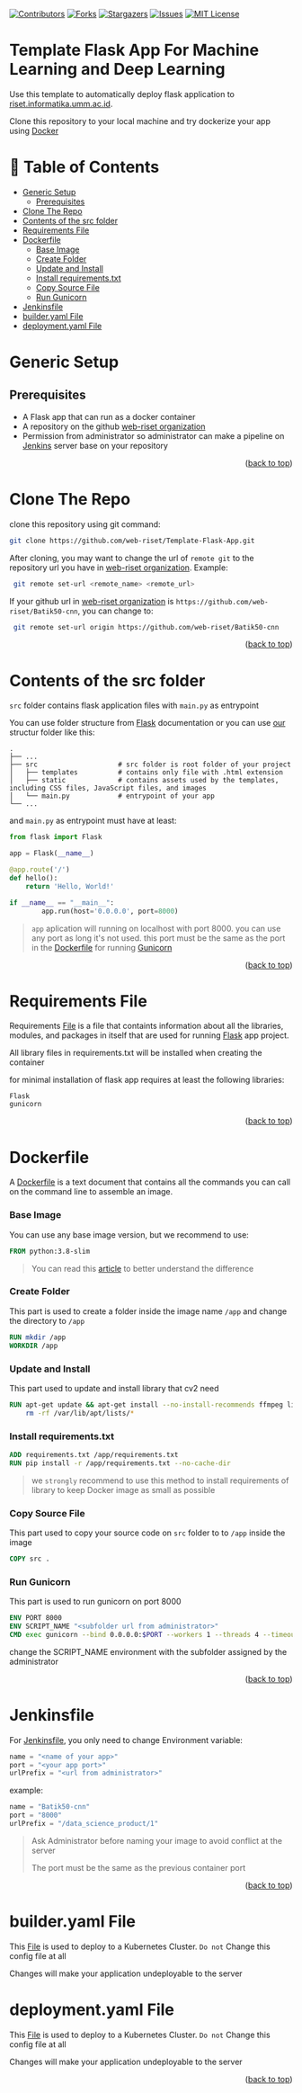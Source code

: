 <div id="top"></div>



[![Contributors][contributors-shield]][contributors-url]
[![Forks][forks-shield]][forks-url]
[![Stargazers][stars-shield]][stars-url]
[![Issues][issues-shield]][issues-url]
[![MIT License][license-shield]][license-url]

<!-- omit in toc -->
Template Flask App For Machine Learning and Deep Learning
=========================
Use this template to automatically deploy flask application to [riset.informatika.umm.ac.id][web-riset-url].

Clone this repository to your local machine and try dockerize your app using [Docker](https://www.docker.com/)

<!-- omit in toc -->
# 📜 Table of Contents
- [Generic Setup](#generic-setup)
  - [Prerequisites](#prerequisites)
- [Clone The Repo](#clone-the-repo)
- [Contents of the src folder](#contents-of-the-src-folder)
- [Requirements File](#requirements-file)
- [Dockerfile](#dockerfile)
    - [Base Image](#base-image)
    - [Create Folder](#create-folder)
    - [Update and Install](#update-and-install)
    - [Install requirements.txt](#install-requirementstxt)
    - [Copy Source File](#copy-source-file)
    - [Run Gunicorn](#run-gunicorn)
- [Jenkinsfile](#jenkinsfile)
- [builder.yaml File](#builderyaml-file)
- [deployment.yaml File](#deploymentyaml-file)


# Generic Setup
## Prerequisites
* A Flask app that can run as a docker container
* A repository on the github [web-riset organization][web-riset-github-url]
* Permission from administrator so administrator can make a pipeline on [Jenkins][jenkins-url] server base on your repository

<p align="right">(<a href="#top">back to top</a>)</p>

# Clone The Repo
clone this repository using git command:
```sh
git clone https://github.com/web-riset/Template-Flask-App.git
```
After cloning, you may want to change the url of `remote git` to the repository url you have in [web-riset organization][web-riset-github-url]. Example:

```sh
 git remote set-url <remote_name> <remote_url>
```

If your github url in [web-riset organization][web-riset-github-url] is `https://github.com/web-riset/Batik50-cnn`, you can change to:

```sh
 git remote set-url origin https://github.com/web-riset/Batik50-cnn
```

<p align="right">(<a href="#top">back to top</a>)</p>

# Contents of the src folder

`src` folder contains flask application files with `main.py` as entrypoint

You can use folder structure from [Flask][flask-url] documentation or you can use [our][batik50-cnn-github-url] structur folder like this:

    .
    ├── ...
    ├── src                    # src folder is root folder of your project
    │   ├── templates          # contains only file with .html extension
    │   ├── static             # contains assets used by the templates, including CSS files, JavaScript files, and images
    │   └── main.py            # entrypoint of your app
    └── ...

and `main.py` as entrypoint must have at least:

```python
from flask import Flask

app = Flask(__name__)

@app.route('/')
def hello():
    return 'Hello, World!'

if __name__ == "__main__": 
        app.run(host='0.0.0.0', port=8000)
```
> `app` aplication will running on localhost with port 8000. you can use any port as long it's not used. this port must be the same as the port in the [Dockerfile](#dockerfile) for running [Gunicorn](#run-gunicorn)

<p align="right">(<a href="#top">back to top</a>)</p>

# Requirements File
Requirements [File](./requirements.txt)  is a file that containts information about all the libraries, modules, and packages in itself that are used for running [Flask][flask-url] app project.

All library files in requirements.txt will be installed when creating the container

for minimal installation of flask app requires at least the following libraries:

```
Flask
gunicorn
```

<p align="right">(<a href="#top">back to top</a>)</p>


# Dockerfile
A [Dockerfile](Dockerfile) is a text document that contains all the commands you can call on the command line to assemble an image.

### Base Image
You can use any base image version, but we recommend to use:
```Dockerfile
FROM python:3.8-slim
```
>You can read this  [article][differences-version-image] to better understand the difference

### Create Folder
This part is used to create a folder inside the image name `/app` and change the directory to `/app`
```Dockerfile
RUN mkdir /app
WORKDIR /app
```

### Update and Install 
This part used to update and install library that cv2 need
```Dockerfile
RUN apt-get update && apt-get install --no-install-recommends ffmpeg libsm6 libxext6 -y && \
    rm -rf /var/lib/apt/lists/*
```


### Install requirements.txt
```Dockerfile
ADD requirements.txt /app/requirements.txt
RUN pip install -r /app/requirements.txt --no-cache-dir
```
> we `strongly` recommend to use this method to install requirements of library to keep Docker image as small as possible


### Copy Source File
This part used to copy your source code on `src` folder to to `/app` inside the image
```Dockerfile
COPY src .
```

### Run Gunicorn
This part is used to run gunicorn on port 8000
```Dockerfile
ENV PORT 8000
ENV SCRIPT_NAME "<subfolder url from administrator>"
CMD exec gunicorn --bind 0.0.0.0:$PORT --workers 1 --threads 4 --timeout 0 main:app
```
change the SCRIPT_NAME environment with the subfolder assigned by the administrator

<p align="right">(<a href="#top">back to top</a>)</p>



# Jenkinsfile

For [Jenkinsfile](Jenkinsfile), you only need to change Environment variable:

```groovy
name = "<name of your app>"
port = "<your app port>"
urlPrefix = "<url from administrator>"
```

example:

```groovy
name = "Batik50-cnn"
port = "8000"
urlPrefix = "/data_science_product/1"
```
> Ask Administrator before naming your image to avoid conflict at the server
>
>The port must be the same as the previous container port



<p align="right">(<a href="#top">back to top</a>)</p>


# builder.yaml File
This [File](builder.yaml) is used to deploy to a Kubernetes Cluster. `Do not` Change this config file at all

Changes will make your application undeployable to the server

# deployment.yaml File
This [File](deployment.yaml) is used to deploy to a Kubernetes Cluster. `Do not` Change this config file at all

Changes will make your application undeployable to the server

<p align="right">(<a href="#top">back to top</a>)</p>



[contributors-shield]: https://img.shields.io/github/contributors/web-riset/Template-Flask-App.svg?style=for-the-badge
[contributors-url]: https://github.com/web-riset/Template-Flask-App/graphs/contributors
[forks-shield]: https://img.shields.io/github/forks/web-riset/Template-Flask-App.svg?style=for-the-badge
[forks-url]: https://github.com/web-riset/Template-Flask-App/network/members
[stars-shield]: https://img.shields.io/github/stars/web-riset/Template-Flask-App.svg?style=for-the-badge
[stars-url]: https://github.com/web-riset/Template-Flask-App/stargazers
[issues-shield]: https://img.shields.io/github/issues/web-riset/Template-Flask-App.svg?style=for-the-badge
[issues-url]: https://github.com/web-riset/Template-Flask-App/issues
[license-shield]: https://img.shields.io/github/license/web-riset/Template-Flask-App.svg?style=for-the-badge
[license-url]: https://github.com/web-riset/Template-Flask-App/blob/master/LICENSE.txt

[web-riset-url]: https://riset.informatika.umm.ac.id
[web-riset-github-url]: https://github.com/web-riset
[jenkins-url]: https://www.jenkins.io/
[flask-url]: https://flask.palletsprojects.com/en/2.1.x/tutorial/layout/
[batik50-cnn-github-url]: https://github.com/web-riset/Batik50-cnn
[differences-version-image]: https://medium.com/swlh/alpine-slim-stretch-buster-jessie-bullseye-bookworm-what-are-the-differences-in-docker-62171ed4531d